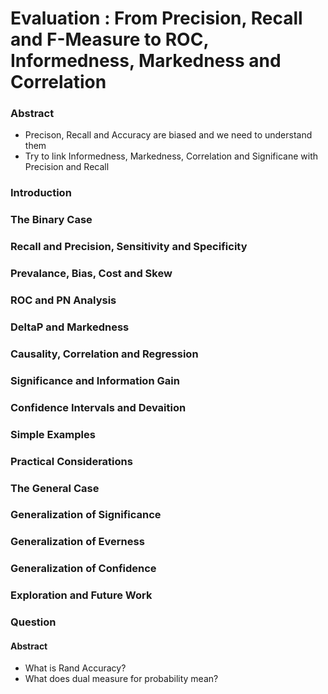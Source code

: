 # Evaluation : From  Precision, Recall and F-Measure to ROC, Informedness, Markedness and Correlation

### Abstract
- Precison, Recall and Accuracy are biased and we need to understand them
- Try to link Informedness, Markedness, Correlation and Significane with Precision and Recall

### Introduction

### The Binary Case

### Recall and Precision, Sensitivity and Specificity

### Prevalance, Bias, Cost and Skew

### ROC and PN Analysis

### DeltaP and Markedness

### Causality, Correlation and Regression

### Significance and Information Gain

### Confidence Intervals and Devaition

### Simple Examples

### Practical Considerations

### The General Case

### Generalization of Significance

### Generalization of Everness

### Generalization of Confidence

### Exploration and Future Work




### Question

#### Abstract
- What is Rand Accuracy?
- What does dual measure for probability mean? 
